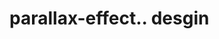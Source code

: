 # parallax-effect.. desgin                                                                                                                

